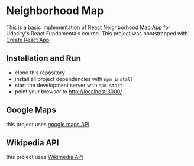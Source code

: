 # Neighborhood Map
This is a basic implementation of React Neighborhood Map App for Udacity's React Fundamentals course. 
This project was bootstrapped with [Create React App](https://github.com/facebookincubator/create-react-app).


## Installation and Run

* clone this repository
* install all project dependencies with `npm install`
* start the development server with `npm start`
* point your browser to [http://localhost:3000/](http://localhost:3000/)


## Google Maps
this project uses [google maps API](https://developers.google.com/maps/)

## Wikipedia API
this project uses [Wikimedia API](https://www.mediawiki.org/wiki/REST_API) 
